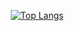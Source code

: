 <div align="center">

[![Top Langs](https://github-readme-stats.vercel.app/api/top-langs/?username=lprib&exclude_repo=enel420-mle,lprib.github.io&layout=compact&langs_count=10)](https://github.com/anuraghazra/github-readme-stats)
</div>
